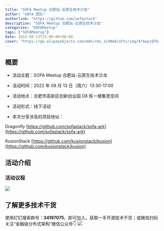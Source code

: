 ```yaml
---
title: "SOFA Meetup 合肥站-云原生技术沙龙"
author: "SOFA 团队"
authorlink: "https://github.com/sofastack"
description: "SOFA Meetup 合肥站-云原生技术沙龙"
categories: "SOFAMeetup"
tags: ["SOFAMeetup"]
date: 2022-08-13T15:00:00+08:00
cover: "https://gw.alipayobjects.com/mdn/rms_1c90e8/afts/img/A*bwpjQ7h41uIAAAAAAAAAAAAAARQnAQ"
---
```


## 概要

- 活动主题：SOFA Meetup 合肥站-云原生技术沙龙

- 活动时间：2022 年 08 月 13 日（周六）13:30-17:00

- 活动地点：合肥市高新区创新创业园 D8 栋一楼集思空间

- 活动形式：线下活动

- 本次分享涉及的项目地址：

Dragonfly
[https://github.com/sofastack/sofa-ark](https://github.com/sofastack/sofa-ark)

KusionStack
[https://github.com/kusionstack/kusion](https://github.com/kusionstack/kusion)

## 活动介绍

### 活动议程

![](https://gw.alipayobjects.com/mdn/rms_1c90e8/afts/img/A*taODSaQ0WLoAAAAAAAAAAAAAARQnAQ)

## 了解更多技术干货

使用钉钉搜索群号：**34197075**，即可加入，获取一手开源技术干货；或微信扫码关注“金融级分布式架构”微信公众号👇
![](https://gw.alipayobjects.com/mdn/rms_1c90e8/afts/img/A*_a06Q7zMKnwAAAAAAAAAAAAAARQnAQ)
